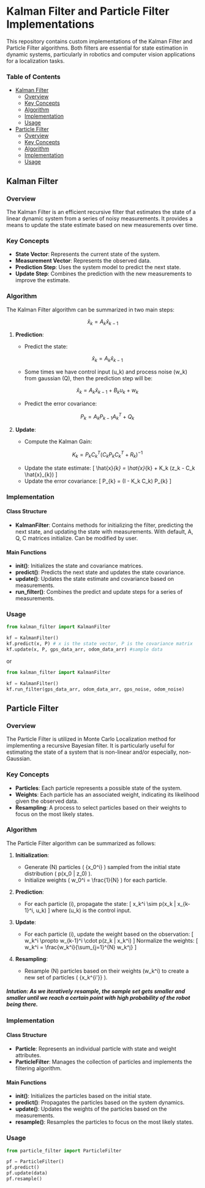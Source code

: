 # Kalman Filter and Particle Filter Implementations

This repository contains custom implementations of the Kalman Filter and Particle Filter algorithms. Both filters are essential for state estimation in dynamic systems, particularly in robotics and computer vision applications for a localization tasks.

### Table of Contents
- [Kalman Filter](#kalman-filter)
  - [Overview](#overview)
  - [Key Concepts](#key-concepts)
  - [Algorithm](#algorithm)
  - [Implementation](#implementation)
  - [Usage](#usage)
- [Particle Filter](#particle-filter)
  - [Overview](#overview-1)
  - [Key Concepts](#key-concepts-1)
  - [Algorithm](#algorithm-1)
  - [Implementation](#implementation-1)
  - [Usage](#usage-1)

## Kalman Filter

### Overview

The Kalman Filter is an efficient recursive filter that estimates the state of a linear dynamic system from a series of noisy measurements. It provides a means to update the state estimate based on new measurements over time.

### Key Concepts

- **State Vector**: Represents the current state of the system.
- **Measurement Vector**: Represents the observed data.
- **Prediction Step**: Uses the system model to predict the next state.
- **Update Step**: Combines the prediction with the new measurements to improve the estimate.

### Algorithm

The Kalman Filter algorithm can be summarized in two main steps:

```math 
\hat{x}_{k} = A_k \hat{x}_{k-1}
```

1. **Prediction**:
   - Predict the state:

   ```math 
   \hat{x}_{k} = A_k \hat{x}_{k-1}
    ```

   - Some times we have control input \(u_k\) and process noise \(w_k\) from gaussian \(Q\), then the prediction step will be:
   
   $$
   \hat{x}_{k} = A_k \hat{x}_{k-1} + B_k u_k + w_k
    $$

   - Predict the error covariance:

   $$P_{k} = A_k P_{k-1} A_k^T + Q_k$$

2. **Update**:
   - Compute the Kalman Gain:
   
   ```math
   K_k = P_{k} C_k^T (C_k P_{k} C_k^T + R_k)^{-1}
   ```

   - Update the state estimate:
   \[
   \hat{x}_{k} = \hat{x}_{k} + K_k (z_k - C_k \hat{x}_{k})
   \]
   - Update the error covariance:
   \[
   P_{k} = (I - K_k C_k) P_{k}
   \]

### Implementation

#### Class Structure

- **KalmanFilter**: Contains methods for initializing the filter, predicting the next state, and updating the state with measurements. With default, A, Q, C matrices initialize. Can be modified by user.

#### Main Functions

- **init()**: Initializes the state and covariance matrices.
- **predict()**: Predicts the next state and updates the state covariance.
- **update()**: Updates the state estimate and covariance based on measurements.
- **run_filter()**: Combines the predict and update steps for a series of measurements.

### Usage
```python
from kalman_filter import KalmanFilter

kf = KalmanFilter()
kf.predict(x, P) # x is the state vector, P is the covariance matrix
kf.update(x, P, gps_data_arr, odom_data_arr) #sample data
```
or 
```python
from kalman_filter import KalmanFilter

kf = KalmanFilter()
kf.run_filter(gps_data_arr, odom_data_arr, gps_noise, odom_noise)
```

## Particle Filter

### Overview

The Particle Filter is utilized in Monte Carlo Localization method for implementing a recursive Bayesian filter. It is particularly useful for estimating the state of a system that is non-linear and/or especially, non-Gaussian. 

### Key Concepts

- **Particles**: Each particle represents a possible state of the system.
- **Weights**: Each particle has an associated weight, indicating its likelihood given the observed data.
- **Resampling**: A process to select particles based on their weights to focus on the most likely states.

### Algorithm

The Particle Filter algorithm can be summarized as follows:

1. **Initialization**:
   - Generate \(N\) particles \( \{x_0^i\} \) sampled from the initial state distribution \( p(x_0 | z_0) \).
   - Initialize weights \( w_0^i = \frac{1}{N} \) for each particle.

2. **Prediction**:
   - For each particle \(i\), propagate the state:
   \[
   x_k^i \sim p(x_k | x_{k-1}^i, u_k)
   \]
   where \(u_k\) is the control input.

3. **Update**:
   - For each particle \(i\), update the weight based on the observation:
   \[
   w_k^i \propto w_{k-1}^i \cdot p(z_k | x_k^i)
   \]
   Normalize the weights:
   \[
   w_k^i = \frac{w_k^i}{\sum_{j=1}^{N} w_k^j}
   \]

4. **Resampling**:
   - Resample \(N\) particles based on their weights \(w_k^i\) to create a new set of particles \( \{x_k^{i'}\} \).

##### Intution: As we iteratively resample, the sample set gets smaller and smaller until we reach a certain point with high probability of the robot being there.

### Implementation

#### Class Structure

- **Particle**: Represents an individual particle with state and weight attributes.
- **ParticleFilter**: Manages the collection of particles and implements the filtering algorithm.

#### Main Functions

- **init()**: Initializes the particles based on the initial state.
- **predict()**: Propagates the particles based on the system dynamics.
- **update()**: Updates the weights of the particles based on the measurements.
- **resample()**: Resamples the particles to focus on the most likely states.

### Usage

```python
from particle_filter import ParticleFilter

pf = ParticleFilter()
pf.predict()
pf.update(data)
pf.resample()
```
